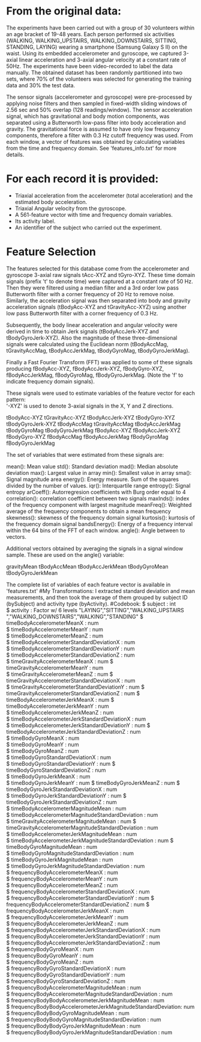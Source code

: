 # From the original data:

The experiments have been carried out with a group of 30 volunteers within an age bracket of 19-48 years. Each person performed six activities (WALKING, WALKING_UPSTAIRS, WALKING_DOWNSTAIRS, SITTING, STANDING, LAYING) wearing a smartphone (Samsung Galaxy S II) on the waist. Using its embedded accelerometer and gyroscope, we captured 3-axial linear acceleration and 3-axial angular velocity at a constant rate of 50Hz. The experiments have been video-recorded to label the data manually. The obtained dataset has been randomly partitioned into two sets, where 70% of the volunteers was selected for generating the training data and 30% the test data. 

The sensor signals (accelerometer and gyroscope) were pre-processed by applying noise filters and then sampled in fixed-width sliding windows of 2.56 sec and 50% overlap (128 readings/window). The sensor acceleration signal, which has gravitational and body motion components, was separated using a Butterworth low-pass filter into body acceleration and gravity. The gravitational force is assumed to have only low frequency components, therefore a filter with 0.3 Hz cutoff frequency was used. From each window, a vector of features was obtained by calculating variables from the time and frequency domain. See 'features_info.txt' for more details. 

For each record it is provided:
======================================

- Triaxial acceleration from the accelerometer (total acceleration) and the estimated body acceleration.
- Triaxial Angular velocity from the gyroscope. 
- A 561-feature vector with time and frequency domain variables. 
- Its activity label. 
- An identifier of the subject who carried out the experiment.

Feature Selection 
=================

The features selected for this database come from the accelerometer and gyroscope 3-axial raw signals tAcc-XYZ and tGyro-XYZ. These time domain signals (prefix 't' to denote time) were captured at a constant rate of 50 Hz. Then they were filtered using a median filter and a 3rd order low pass Butterworth filter with a corner frequency of 20 Hz to remove noise. Similarly, the acceleration signal was then separated into body and gravity acceleration signals (tBodyAcc-XYZ and tGravityAcc-XYZ) using another low pass Butterworth filter with a corner frequency of 0.3 Hz. 

Subsequently, the body linear acceleration and angular velocity were derived in time to obtain Jerk signals (tBodyAccJerk-XYZ and tBodyGyroJerk-XYZ). Also the magnitude of these three-dimensional signals were calculated using the Euclidean norm (tBodyAccMag, tGravityAccMag, tBodyAccJerkMag, tBodyGyroMag, tBodyGyroJerkMag). 

Finally a Fast Fourier Transform (FFT) was applied to some of these signals producing fBodyAcc-XYZ, fBodyAccJerk-XYZ, fBodyGyro-XYZ, fBodyAccJerkMag, fBodyGyroMag, fBodyGyroJerkMag. (Note the 'f' to indicate frequency domain signals). 

These signals were used to estimate variables of the feature vector for each pattern:  
'-XYZ' is used to denote 3-axial signals in the X, Y and Z directions.

tBodyAcc-XYZ
tGravityAcc-XYZ
tBodyAccJerk-XYZ
tBodyGyro-XYZ
tBodyGyroJerk-XYZ
tBodyAccMag
tGravityAccMag
tBodyAccJerkMag
tBodyGyroMag
tBodyGyroJerkMag
fBodyAcc-XYZ
fBodyAccJerk-XYZ
fBodyGyro-XYZ
fBodyAccMag
fBodyAccJerkMag
fBodyGyroMag
fBodyGyroJerkMag

The set of variables that were estimated from these signals are: 

mean(): Mean value
std(): Standard deviation
mad(): Median absolute deviation 
max(): Largest value in array
min(): Smallest value in array
sma(): Signal magnitude area
energy(): Energy measure. Sum of the squares divided by the number of values. 
iqr(): Interquartile range 
entropy(): Signal entropy
arCoeff(): Autorregresion coefficients with Burg order equal to 4
correlation(): correlation coefficient between two signals
maxInds(): index of the frequency component with largest magnitude
meanFreq(): Weighted average of the frequency components to obtain a mean frequency
skewness(): skewness of the frequency domain signal 
kurtosis(): kurtosis of the frequency domain signal 
bandsEnergy(): Energy of a frequency interval within the 64 bins of the FFT of each window.
angle(): Angle between to vectors.

Additional vectors obtained by averaging the signals in a signal window sample. These are used on the angle() variable:

gravityMean
tBodyAccMean
tBodyAccJerkMean
tBodyGyroMean
tBodyGyroJerkMean

The complete list of variables of each feature vector is available in 'features.txt'
#My Transformations:
I extracted standard deviation and mean measurements, and then took the average of them grouped by subject ID (bySubject) and activity type (byActivity).
#Codebook:
 $ subject                                                     : int  
 $ activity                                                    : Factor w/ 6 levels "LAYING","SITTING","WALKING_UPSTAIRS
","WALKING_DOWNSTAIRS","WALKING","STANDING"
 $ timeBodyAccelerometerMeanX                                  : num  
 $ timeBodyAccelerometerMeanY                                  : num  
 $ timeBodyAccelerometerMeanZ                                  : num  
 $ timeBodyAccelerometerStandardDeviationX                     : num  
 $ timeBodyAccelerometerStandardDeviationY                     : num  
 $ timeBodyAccelerometerStandardDeviationZ                     : num  
 $ timeGravityAccelerometerMeanX                               : num 
 $ timeGravityAccelerometerMeanY                               : num  
 $ timeGravityAccelerometerMeanZ                               : num 
 $ timeGravityAccelerometerStandardDeviationX                  : num  
 $ timeGravityAccelerometerStandardDeviationY                  : num 
 $ timeGravityAccelerometerStandardDeviationZ                  : num 
 $ timeBodyAccelerometerJerkMeanX                              : num 
 $ timeBodyAccelerometerJerkMeanY                              : num  
 $ timeBodyAccelerometerJerkMeanZ                              : num  
 $ timeBodyAccelerometerJerkStandardDeviationX                 : num  
 $ timeBodyAccelerometerJerkStandardDeviationY                 : num 
 $ timeBodyAccelerometerJerkStandardDeviationZ                 : num  
 $ timeBodyGyroMeanX                                           : num  
 $ timeBodyGyroMeanY                                           : num  
 $ timeBodyGyroMeanZ                                           : num  
 $ timeBodyGyroStandardDeviationX                              : num  
 $ timeBodyGyroStandardDeviationY                              : num 
 $ timeBodyGyroStandardDeviationZ                              : num  
 $ timeBodyGyroJerkMeanX                                       : num  
 $ timeBodyGyroJerkMeanY                                       : num 
 $ timeBodyGyroJerkMeanZ                                       : num 
 $ timeBodyGyroJerkStandardDeviationX                          : num  
 $ timeBodyGyroJerkStandardDeviationY                          : num 
 $ timeBodyGyroJerkStandardDeviationZ                          : num  
 $ timeBodyAccelerometerMagnitudeMean                          : num  
 $ timeBodyAccelerometerMagnitudeStandardDeviation             : num  
 $ timeGravityAccelerometerMagnitudeMean                       : num
 $ timeGravityAccelerometerMagnitudeStandardDeviation          : num  
 $ timeBodyAccelerometerJerkMagnitudeMean                      : num  
 $ timeBodyAccelerometerJerkMagnitudeStandardDeviation         : num 
 $ timeBodyGyroMagnitudeMean                                   : num  
 $ timeBodyGyroMagnitudeStandardDeviation                      : num  
 $ timeBodyGyroJerkMagnitudeMean                               : num  
 $ timeBodyGyroJerkMagnitudeStandardDeviation                  : num  
 $ frequencyBodyAccelerometerMeanX                             : num  
 $ frequencyBodyAccelerometerMeanY                             : num  
 $ frequencyBodyAccelerometerMeanZ                             : num  
 $ frequencyBodyAccelerometerStandardDeviationX                : num  
 $ frequencyBodyAccelerometerStandardDeviationY                : num 
 $ frequencyBodyAccelerometerStandardDeviationZ                : num 
 $ frequencyBodyAccelerometerJerkMeanX                         : num  
 $ frequencyBodyAccelerometerJerkMeanY                         : num  
 $ frequencyBodyAccelerometerJerkMeanZ                         : num  
 $ frequencyBodyAccelerometerJerkStandardDeviationX            : num  
 $ frequencyBodyAccelerometerJerkStandardDeviationY            : num  
 $ frequencyBodyAccelerometerJerkStandardDeviationZ            : num  
 $ frequencyBodyGyroMeanX                                      : num  
 $ frequencyBodyGyroMeanY                                      : num  
 $ frequencyBodyGyroMeanZ                                      : num  
 $ frequencyBodyGyroStandardDeviationX                         : num  
 $ frequencyBodyGyroStandardDeviationY                         : num  
 $ frequencyBodyGyroStandardDeviationZ                         : num  
 $ frequencyBodyAccelerometerMagnitudeMean                     : num  
 $ frequencyBodyAccelerometerMagnitudeStandardDeviation        : num  
 $ frequencyBodyBodyAccelerometerJerkMagnitudeMean             : num  
 $ frequencyBodyBodyAccelerometerJerkMagnitudeStandardDeviation: num  
 $ frequencyBodyBodyGyroMagnitudeMean                          : num  
 $ frequencyBodyBodyGyroMagnitudeStandardDeviation             : num  
 $ frequencyBodyBodyGyroJerkMagnitudeMean                      : num  
 $ frequencyBodyBodyGyroJerkMagnitudeStandardDeviation         : num  


